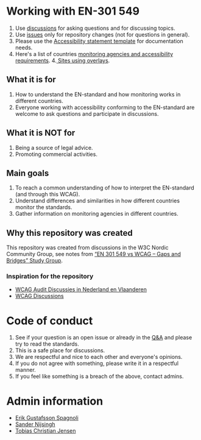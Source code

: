 # Working with EN-301 549
1. Use [discussions](https://github.com/Nordic-Accessibility-Community-Group/working-with-EN-301-549/discussions) for asking questions and for discussing topics.
1. Use [issues](https://github.com/Nordic-Accessibility-Community-Group/working-with-EN-301-549/issues) only for repository changes (not for questions in general).
2. Please use the [Accessibility statement template](https://github.com/Nordic-Accessibility-Community-Group/working-with-EN-301-549/blob/main/Accessibility%20Statement%20Template.md) for documentation needs.
3. Here's a list of countries [monitoring agencies and accessibility requirements](https://github.com/Nordic-Accessibility-Community-Group/working-with-EN-301-549/blob/main/monitoring-agencies-information.md).
4.[ Sites using overlays](https://github.com/Nordic-Accessibility-Community-Group/working-with-EN-301-549/blob/main/Sites%20using%20accessibility%20overlays.md).

## What it is for
1. How to understand the EN-standard and how monitoring works in different countries.
1. Everyone working with accessibility conforming to the EN-standard are welcome to ask questions and participate in discussions.

## What it is NOT for
1. Being a source of legal advice.
2. Promoting commercial activities.

## Main goals
1. To reach a common understanding of how to interpret the EN-standard (and through this WCAG).
1. Understand differences and similarities in how different countries monitor the standards.
1. Gather information on monitoring agencies in different countries.

## Why this repository was created
This repository was created from discussions in the W3C Nordic Community Group, see notes from [“EN 301 549 vs WCAG – Gaps and Bridges” Study Group](https://www.w3.org/community/nordic-accessibility/2024/11/07/en-301-549-vs-wcag-gaps-and-bridges-study-group/).

### Inspiration for the repository
- [WCAG Audit Discussies in Nederland en Vlaanderen](https://github.com/WCAG-Audit-Discussions/NL-BE)
- [WCAG Discussions](https://github.com/w3c/wcag/discussions/categories/q-a)

# Code of conduct
1. See if your question is an open issue or already in the [Q&A](https://github.com/Nordic-Accessibility-Community-Group/working-with-EN-301-549/discussions/categories/q-a) and please try to read the standards.
2. This is a safe place for discussions.
3. We are respectful and nice to each other and everyone's opinions.
4. If you do not agree with something, please write it in a respectful manner.
5. If you feel like something is a breach of the above, contact admins.

# Admin information
- [Erik Gustafsson Spagnoli](https://github.com/erikgustafsson/)
- [Sander Nijsingh](https://github.com/sander-nl)
- [Tobias Christian Jensen](https://github.com/2biazdk)
